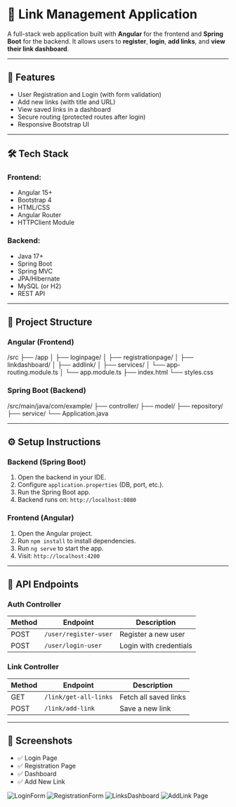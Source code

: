 # 🔗 Link Management Application

A full-stack web application built with **Angular** for the frontend and **Spring Boot** for the backend. It allows users to **register**, **login**, **add links**, and **view their link dashboard**.

---

## 🚀 Features

- User Registration and Login (with form validation)
- Add new links (with title and URL)
- View saved links in a dashboard
- Secure routing (protected routes after login)
- Responsive Bootstrap UI

---

## 🛠️ Tech Stack

### Frontend:
- Angular 15+
- Bootstrap 4
- HTML/CSS
- Angular Router
- HTTPClient Module

### Backend:
- Java 17+
- Spring Boot
- Spring MVC
- JPA/Hibernate
- MySQL (or H2)
- REST API

---

## 📂 Project Structure

### Angular (Frontend)
/src
├── /app
│ ├── loginpage/
│ ├── registrationpage/
│ ├── linkdashboard/
│ ├── addlink/
│ ├── services/
│ └── app-routing.module.ts
│ └── app.module.ts
├── index.html
└── styles.css

### Spring Boot (Backend)
/src/main/java/com/example/
├── controller/
├── model/
├── repository/
├── service/
└── Application.java

---

## ⚙️ Setup Instructions

### Backend (Spring Boot)
1. Open the backend in your IDE.
2. Configure `application.properties` (DB, port, etc.).
3. Run the Spring Boot app.
4. Backend runs on: `http://localhost:8080`

### Frontend (Angular)
1. Open the Angular project.
2. Run `npm install` to install dependencies.
3. Run `ng serve` to start the app.
4. Visit: `http://localhost:4200`

---

## 🧪 API Endpoints

### Auth Controller
| Method | Endpoint | Description |
|--------|----------|-------------|
| POST   | `/user/register-user` | Register a new user |
| POST   | `/user/login-user`    | Login with credentials |

### Link Controller
| Method | Endpoint | Description |
|--------|----------|-------------|
| GET    | `/link/get-all-links` | Fetch all saved links |
| POST   | `/link/add-link`      | Save a new link |

---

## 📸 Screenshots

- ✅ Login Page  
- ✅ Registration Page  
- ✅ Dashboard  
- ✅ Add New Link  


![LoginForm](https://github.com/user-attachments/assets/e088a472-9ede-4712-a2bb-07eee782c683)
![RegistrationForm](https://github.com/user-attachments/assets/2fa3773f-b1e4-469b-8cac-7956b11cd838)
![LinksDashboard](https://github.com/user-attachments/assets/aa10c33c-13dd-45b3-8f56-f4acc231f702)
![AddLink Page](https://github.com/user-attachments/assets/13491c83-c82d-44be-97c4-d3d37eeba30a)
